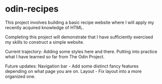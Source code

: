 # odin-recipes

This project involves building a basic recipe website where I will apply my recently acquired knowledge of HTML. 

Completing this project will demonstrate that I have sufficiently exercised my skills to construct a simple website.

Current trajectory:
    Adding some styles here and there. Putting into practice what I have learned so far from The Odin Project.

Future updates:
    Navigation bar -
        Add some distinct fancy features depending on what page you are on.
    Layout -
        Fix layout into a more organized one.